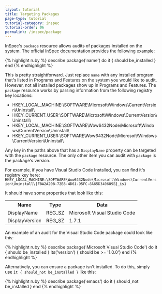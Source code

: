 ```yaml
---
layout: tutorial
title: Targeting Packages
page-type: tutorial
tutorial-category: inspec
tutorial-order: 06
permalink: /inspec/package
---
```


InSpec's `package` resource allows audits of packages installed on the system. The official InSpec documentation provides the following example:

{% highlight ruby %}
describe package('name') do
  it { should be_installed }
end
{% endhighlight %}

This is pretty straightforward. Just replace `name` with any installed program that's listed in Programs and Features on the system you would like to audit. However, not all installed packages show up in Programs and Features. The `package` resource works by parsing information from the following registry key locations:

<ul>
  <li>HKEY_LOCAL_MACHINE:\SOFTWARE\Microsoft\Windows\CurrentVersion\Uninstall\</li>
  <li>HKEY_CURRENT_USER:\SOFTWARE\Microsoft\Windows\CurrentVersion\Uninstall\</li>
  <li>HKEY_LOCAL_MACHINE:\SOFTWARE\Wow6432Node\Microsoft\Windows\CurrentVersion\Uninstall\</li>
  <li>HKEY_CURRENT_USER:\SOFTWARE\Wow6432Node\Microsoft\Windows\CurrentVersion\Uninstall\</li>
</ul>

Any key in the paths above that has a `DisplayName` property can be targeted with the `package` resource. The only other item you can audit with `package` is the package's version.

For example, if you have Visual Studio Code Installed, you can find it's registry key here: `HKEY_LOCAL_MACHINE:\SOFTWARE\Wow6432Node\Microsoft\Windows\CurrentVersion\Uninstall\{F8A2A208-72B3-4D61-95FC-8A65D340689B}_is1` 

It should have some properties that look like this:

<table>
  <tr>
    <th>Name</th>
    <th>Type</th>
    <th>Data</th>
  </tr>
  <tr>
    <td>DisplayName</td>
    <td>REG_SZ</td>
    <td>Microsoft Visual Studio Code</td>
  </tr>
  <tr>
    <td>DisplayVersion</td>
    <td>REG_SZ</td>
    <td>1.7.1</td>
  </tr>
</table>

An example of an audit for the Visual Studio Code package could look like this:

{% highlight ruby %}
describe package('Microsoft Visual Studio Code') do
  it { should be_installed }
  its('version') { should be >= '1.0.0'}
end
{% endhighlight %}

Alternatively, you can ensure a package isn't installed. To do this, simply use `it { should_not be_installed }` like this:

{% highlight ruby %}
describe package('emacs') do
  it { should_not be_installed }
end
{% endhighlight %}
